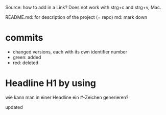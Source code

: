 Source: how to add in a Link? Does not work with strg+c and strg+v, Mac.

README.md: for description of the project (= repo)
md: mark down 

# commits
- changed versions, each with its own identifier number
- green: added
- red: deleted

# Headline H1 by using #
wie kann man in einer Headline ein #-Zeichen generieren?

updated

